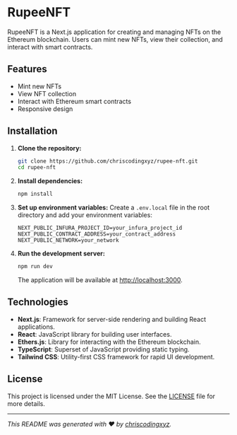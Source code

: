 # RupeeNFT

RupeeNFT is a Next.js application for creating and managing NFTs on the Ethereum blockchain. Users can mint new NFTs, view their collection, and interact with smart contracts.

## Features

- Mint new NFTs
- View NFT collection
- Interact with Ethereum smart contracts
- Responsive design

## Installation

1. **Clone the repository:**

   ```bash
   git clone https://github.com/chriscodingxyz/rupee-nft.git
   cd rupee-nft
   ```

2. **Install dependencies:**

   ```bash
   npm install
   ```

3. **Set up environment variables:**
   Create a `.env.local` file in the root directory and add your environment variables:

   ```env
   NEXT_PUBLIC_INFURA_PROJECT_ID=your_infura_project_id
   NEXT_PUBLIC_CONTRACT_ADDRESS=your_contract_address
   NEXT_PUBLIC_NETWORK=your_network
   ```

4. **Run the development server:**

   ```bash
   npm run dev
   ```

   The application will be available at [http://localhost:3000](http://localhost:3000).

## Technologies

- **Next.js**: Framework for server-side rendering and building React applications.
- **React**: JavaScript library for building user interfaces.
- **Ethers.js**: Library for interacting with the Ethereum blockchain.
- **TypeScript**: Superset of JavaScript providing static typing.
- **Tailwind CSS**: Utility-first CSS framework for rapid UI development.

## License

This project is licensed under the MIT License. See the [LICENSE](LICENSE) file for more details.

---

_This README was generated with ❤️ by [chriscodingxyz](https://github.com/chriscodingxyz)._
